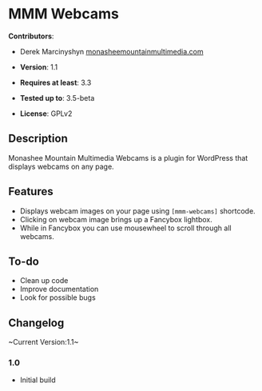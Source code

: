# MMM Webcams

**Contributors**:

* Derek Marcinyshyn [monasheemountainmultimedia.com](http://monasheemountainmultimedia.com/)

* **Version**: 1.1
* **Requires at least**: 3.3
* **Tested up to**: 3.5-beta
* **License**: GPLv2

## Description

Monashee Mountain Multimedia Webcams is a plugin for WordPress that displays webcams on any page.

## Features

* Displays webcam images on your page using `[mmm-webcams]` shortcode.
* Clicking on webcam image brings up a Fancybox lightbox.
* While in Fancybox you can use mousewheel to scroll through all webcams.

## To-do

* Clean up code
* Improve documentation
* Look for possible bugs

## Changelog

~Current Version:1.1~

### 1.0

* Initial build